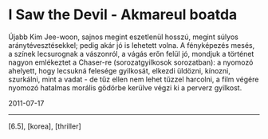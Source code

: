 # I Saw the Devil - Akmareul boatda

Újabb Kim Jee-woon, sajnos megint eszetlenül hosszú, megint súlyos aránytévesztésekkel; pedig akár jó is lehetett volna. A fényképezés mesés, a színek lecsurognak a vászonról, a vágás erőn felül jó, mondjuk a történet nagyon emlékeztet a Chaser-re (sorozatgyilkosok sorozatban): a nyomozó ahelyett, hogy lecsukná felesége gyilkosát, elkezdi üldözni, kínozni, szurkálni, mint a vadat - de tűz ellen nem lehet tűzzel harcolni, a film végére nyomozó hatalmas morális gödörbe kerülve végzi ki a perverz gyilkost.

2011-07-17 

----

[6.5], [korea], [thriller]